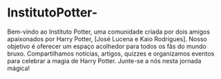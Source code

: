 # InstitutoPotter-
Bem-vindo ao Instituto Potter, uma comunidade criada por dois amigos apaixonados por Harry Potter, [José Lucena e Kaio Rodrigues]. Nosso objetivo é oferecer um espaço acolhedor para todos os fãs do mundo bruxo. Compartilhamos notícias, artigos, quizzes e organizamos eventos para celebrar a magia de Harry Potter. Junte-se a nós nesta jornada mágica!

